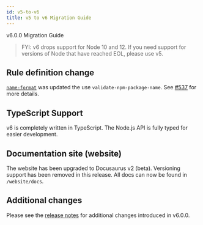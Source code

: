 ```yaml
---
id: v5-to-v6
title: v5 to v6 Migration Guide
---
```


v6.0.0 Migration Guide

> FYI: v6 drops support for Node 10 and 12. If you need support for versions of Node that have reached EOL, please use v5.

## Rule definition change

[`name-format`](https://npmpackagejsonlint.org/docs/rules/format/name-format) was updated the use `validate-npm-package-name`. See [#537](https://github.com/tclindner/npm-package-json-lint/pull/537) for more details.

## TypeScript Support

v6 is completely written in TypeScript. The Node.js API is fully typed for easier development.

## Documentation site (website)

The website has been upgraded to Docusaurus v2 (beta). Versioning support has been removed in this release. All docs can now be found in `/website/docs`.

## Additional changes

Please see the [release notes](https://github.com/tclindner/npm-package-json-lint/releases/tag/v6.0.0) for additional changes introduced in v6.0.0.
